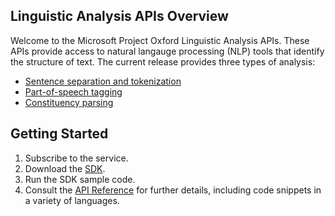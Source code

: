 ## Linguistic Analysis APIs Overview

Welcome to the Microsoft Project Oxford Linguistic Analysis APIs.
These APIs provide access to natural langauge processing (NLP) tools that identify the structure of text.
The current release provides three types of analysis:

 - [Sentence separation and tokenization](SentsepTokenize.md)
 - [Part-of-speech tagging](PosTagging.md)
 - [Constituency parsing](Parsing.md)

## Getting Started

1. Subscribe to the service.
2. Download the [SDK](https://www.projectoxford.ai/sdk).
3. Run the SDK sample code. 
4. Consult the [API Reference](https://dev.projectoxford.ai/docs/services) for further details, including code snippets in a variety of languages.
